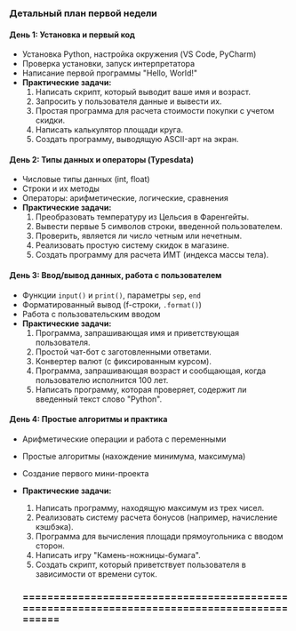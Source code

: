 ### **Детальный план первой недели**

#### **День 1: Установка и первый код**

- Установка Python, настройка окружения (VS Code, PyCharm)
- Проверка установки, запуск интерпретатора
- Написание первой программы "Hello, World!"
- **Практические задачи:**
  1. Написать скрипт, который выводит ваше имя и возраст.
  2. Запросить у пользователя данные и вывести их.
  3. Простая программа для расчета стоимости покупки с учетом скидки.
  4. Написать калькулятор площади круга.
  5. Создать программу, выводящую ASCII-арт на экран.

#### **День 2: Типы данных и операторы (Typesdata)**

- Числовые типы данных (int, float)
- Строки и их методы
- Операторы: арифметические, логические, сравнения
- **Практические задачи:**
  1. Преобразовать температуру из Цельсия в Фаренгейты.
  2. Вывести первые 5 символов строки, введенной пользователем.
  3. Проверить, является ли число четным или нечетным.
  4. Реализовать простую систему скидок в магазине.
  5. Создать программу для расчета ИМТ (индекса массы тела).

#### **День 3: Ввод/вывод данных, работа с пользователем**

- Функции `input()` и `print()`, параметры `sep`, `end`
- Форматированный вывод (f-строки, `.format()`)
- Работа с пользовательским вводом
- **Практические задачи:**
  1. Программа, запрашивающая имя и приветствующая пользователя.
  2. Простой чат-бот с заготовленными ответами.
  3. Конвертер валют (с фиксированным курсом).
  4. Программа, запрашивающая возраст и сообщающая, когда пользователю исполнится 100 лет.
  5. Написать программу, которая проверяет, содержит ли введенный текст слово "Python".

#### **День 4: Простые алгоритмы и практика**

- Арифметические операции и работа с переменными
- Простые алгоритмы (нахождение минимума, максимума)
- Создание первого мини-проекта
- **Практические задачи:**

  1. Написать программу, находящую максимум из трех чисел.
  2. Реализовать систему расчета бонусов (например, начисление кэшбэка).
  3. Программа для вычисления площади прямоугольника с вводом сторон.
  4. Написать игру "Камень-ножницы-бумага".
  5. Создать скрипт, который приветствует пользователя в зависимости от времени суток.

  ### ============================================================================================
